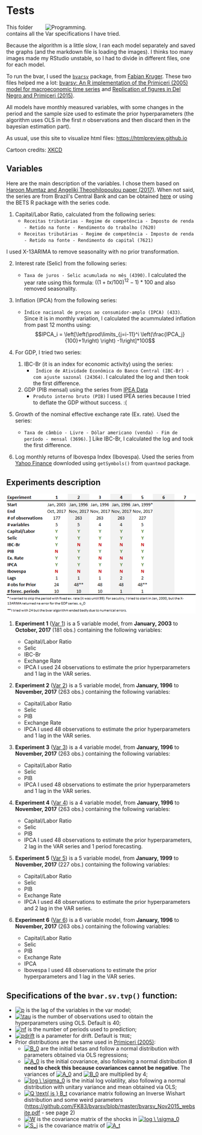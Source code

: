 # Tests

<p align = "left">
    <img src="https://imgs.xkcd.com/comics/automation.png" alt="Programming." width="400" align = "right">
</p>

This folder contains all the Var specifications I have tried.

Because the algorithm is a little slow, I ran each model separately and saved the graphs (and the markdown file is loading the images).
I thinks too many images made my RStudio unstable, so I had to divide in different files, one for each model.

To run the bvar, I used the [`bvarsv`](https://cran.r-project.org/web/packages/bvarsv/index.html) package, 
from [Fabian Kruger](https://sites.google.com/site/fk83research/papers). These two files helped me a lot: [bvarsv: An R implementation of the Primiceri (2005) model for macroeconomic time series](https://github.com/FK83/bvarsv/blob/master/bvarsv_Nov2015_website.pdf) 
and [Replication of figures in Del Negro and Primiceri (2015)](https://github.com/FK83/bvarsv/blob/master/bvarsv_replication.pdf).

All models have monthly measured variables, with some changes in the period and the sample size used to estimate the prior hyperparameters 
(the algorithm uses OLS in the first _n_ observations and then discard then in the bayesian estimation part).

As usual, use this site to visualize html files: https://htmlpreview.github.io

Cartoon credits: [XKCD](https://xkcd.com/1319/)

## Variables

Here are the main description of the variables. I chose them based on [Haroon Mumtaz and Angeliki Theophilopoulou paper (2017)](http://www.sciencedirect.com/science/article/pii/S0014292117301332).
When not said, the series are from Brazil's Central Bank and can be obtained [here](https://www3.bcb.gov.br/sgspub) or using the BETS 
R package with the series code.

1. Capital/Labor Ratio, calculated from the following series:
    * `Receitas tributárias - Regime de competência - Imposto de renda - Retido na fonte - Rendimento do trabalho (7620)`
    * `Receitas tributárias - Regime de competência - Imposto de renda - Retido na fonte - Rendimento do capital (7621)`

I used X-13ARIMA to remove seasonality with no prior transformation.

2. Interest rate (Selic) from the following series:
    * `Taxa de juros - Selic acumulada no mês (4390)`.
I calculated the year rate using this formula: $\left((1+tx/100)^12 -1\right)*100$ and also removed seasonality.

3. Inflation (IPCA) from the following series:
    * `Índice nacional de preços ao consumidor-amplo (IPCA) (433)`. 
Since it is in monthly variation, I calculated the acummulated inflation from past 12 months using: 
$$IPCA_i = \left[\left(\prod\limits_{j=i-11}^i \left(\frac{IPCA_j}{100}+1\right) \right) -1\right]*100$$

4. For GDP, I tried two series:
    1. IBC-Br (it is an index for economic activity) using the series:
        * `	Índice de Atividade Econômica do Banco Central (IBC-Br) - com ajuste sazonal (24364)`. 
I calculated the log and then took the first difference.
    2. GDP (PIB mensal) using the series from [IPEA Data](http://www.ipeadata.gov.br/Default.aspx)
        * 	`Produto interno bruto (PIB)`
I used IPEA series because I tried to deflate the GDP without success. :(

5. Growth of the nominal effective exchange rate (Ex. rate). Used the series:
    * `Taxa de câmbio - Livre - Dólar americano (venda) - Fim de período - mensal (3696)`. ]
Like IBC-Br, I calculated the log and took the first difference.

6. Log monthly returns of Ibovespa Index (Ibovespa). Used the series from [Yahoo Finance](https://finance.yahoo.com/quote/%5EBVSP/history?period1=820461600&period2=1515981600&interval=1mo&filter=history&frequency=1mo) downloded using `getSymbols()` from `quantmod` package.

## Experiments description

![Var specifications](https://github.com/aishameriane/msc-economics/blob/master/Macroeconomics_II/article/Tests/Testes.png)

1. **Experiment 1** ([Var 1](https://htmlpreview.github.io/?https://github.com/aishameriane/msc-economics/blob/master/Macroeconomics_II/article/Tests/Var1.html)) is a 5 variable model, from **January, 2003** to **October, 2017** (181 obs.) containing the following variables:
    * Capital/Labor Ratio
    * Selic
    * IBC-Br
    * Exchange Rate
    * IPCA
I used 24 observations to estimate the prior hyperparameters and 1 lag in the VAR series.

2. **Experiment 2** ([Var 2](https://htmlpreview.github.io/?https://github.com/aishameriane/msc-economics/blob/master/Macroeconomics_II/article/Tests/Var2.html)) is a 5 variable model, from **January, 1996** to **November, 2017** (263 obs.) containing the following variables:
    * Capital/Labor Ratio
    * Selic
    * PIB
    * Exchange Rate
    * IPCA
I used 48 observations to estimate the prior hyperparameters and 1 lag in the VAR series.
    
3. **Experiment 3** ([Var 3](https://htmlpreview.github.io/?https://github.com/aishameriane/msc-economics/blob/master/Macroeconomics_II/article/Tests/Var3.html)) is a 4 variable model, from **January, 1996** to **November, 2017** (263 obs.) containing the following variables:
    * Capital/Labor Ratio
    * Selic
    * PIB
    * IPCA
I used 48 observations to estimate the prior hyperparameters and 1 lag in the VAR series.

4. **Experiment 4** ([Var 4](https://htmlpreview.github.io/?https://github.com/aishameriane/msc-economics/blob/master/Macroeconomics_II/article/Tests/Var4.html)) is a 4 variable model, from **January, 1996** to **November, 2017** (263 obs.) containing the following variables:
    * Capital/Labor Ratio
    * Selic
    * PIB
    * IPCA
I used 48 observations to estimate the prior hyperparameters, 2 lag in the VAR series and 1 period forecasting.

5. **Experiment 5** ([Var 5](https://htmlpreview.github.io/?https://github.com/aishameriane/msc-economics/blob/master/Macroeconomics_II/article/Tests/Var5.html)) is a 5 variable model, from **January, 1999** to **November, 2017** (227 obs.) containing the following variables:
    * Capital/Labor Ratio
    * Selic
    * PIB
    * Exchange Rate
    * IPCA
I used 48 observations to estimate the prior hyperparameters and 2 lag in the VAR series.

6. **Experiment 6** ([Var 6](https://htmlpreview.github.io/?https://github.com/aishameriane/msc-economics/blob/master/Macroeconomics_II/article/Tests/Var6.html)) is a 6 variable model, from **January, 1996** to **November, 2017** (263 obs.) containing the following variables:
   * Capital/Labor Ratio
    * Selic
    * PIB
    * Exchange Rate
    * IPCA
    * Ibovespa
I used 48 observations to estimate the prior hyperparameters and 1 lag in the VAR series.
    
## Specifications of the `bvar.sv.tvp()` function:

* <a href="https://www.codecogs.com/eqnedit.php?latex=p" target="_blank"><img src="https://latex.codecogs.com/gif.latex?p" title="p" /></a> is the lag of the variables in the var model;
* <a href="https://www.codecogs.com/eqnedit.php?latex=\tau" target="_blank"><img src="https://latex.codecogs.com/gif.latex?\tau" title="\tau" /></a> is the number of observations used to obtain the hyperparameters using OLS. Default is 40;
* <a href="https://www.codecogs.com/eqnedit.php?latex=nf" target="_blank"><img src="https://latex.codecogs.com/gif.latex?nf" title="nf" /></a> is the number of periods used to prediction;
* <a href="https://www.codecogs.com/eqnedit.php?latex=pdrift" target="_blank"><img src="https://latex.codecogs.com/gif.latex?pdrift" title="pdrift" /></a> is a parameter for drift. Default is `TRUE`;
* Prior distributions are the same used in [Primiceri (2005)](http://faculty.wcas.northwestern.edu/~gep575/tvsvar_final_july_04.pdf):
    * <a href="https://www.codecogs.com/eqnedit.php?latex=B_0" target="_blank"><img src="https://latex.codecogs.com/gif.latex?B_0" title="B_0" /></a> are the initial betas and follow a normal distribution with parameters obtained via OLS regressions;
    * <a href="https://www.codecogs.com/eqnedit.php?latex=A_0" target="_blank"><img src="https://latex.codecogs.com/gif.latex?A_0" title="A_0" /></a> is the initial covariance, also following a normal distribution (**I need to check this because covariances cannot be negative**. The variances of <a href="https://www.codecogs.com/eqnedit.php?latex=A_0" target="_blank"><img src="https://latex.codecogs.com/gif.latex?A_0" title="A_0" /></a> and <a href="https://www.codecogs.com/eqnedit.php?latex=B_0" target="_blank"><img src="https://latex.codecogs.com/gif.latex?B_0" title="B_0" /></a> are multiplied by 4;
    * <a href="https://www.codecogs.com/eqnedit.php?latex=log&space;\&space;\sigma_0" target="_blank"><img src="https://latex.codecogs.com/gif.latex?log&space;\&space;\sigma_0" title="log \ \sigma_0" /></a> is the initial log volatility, also following a normal distribution with unitary variance and mean obtained via OLS;
    * <a href="https://www.codecogs.com/eqnedit.php?latex=Q&space;\text{&space;is&space;}&space;B_t" target="_blank"><img src="https://latex.codecogs.com/gif.latex?Q&space;\text{&space;is&space;}&space;B_t" title="Q \text{ is } B_t" /></a> covariance matrix following an Inverse Wishart distribution and some weird parameters (https://github.com/FK83/bvarsv/blob/master/bvarsv_Nov2015_website.pdf - see page 2)
    * <a href="https://www.codecogs.com/eqnedit.php?latex=W" target="_blank"><img src="https://latex.codecogs.com/gif.latex?W" title="W" /></a> is the covariance matrix of the shocks in  <a href="https://www.codecogs.com/eqnedit.php?latex=log&space;\&space;\sigma_0" target="_blank"><img src="https://latex.codecogs.com/gif.latex?log&space;\&space;\sigma_0" title="log \ \sigma_0" /></a>
    * <a href="https://www.codecogs.com/eqnedit.php?latex=S_j" target="_blank"><img src="https://latex.codecogs.com/gif.latex?S_j" title="S_j" /></a> is the covariance matrix of <a href="https://www.codecogs.com/eqnedit.php?latex=A_t" target="_blank"><img src="https://latex.codecogs.com/gif.latex?A_t" title="A_t" /></a>
